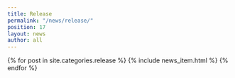 ```yaml
---
title: Release
permalink: "/news/release/"
position: 17
layout: news
author: all
---
```


{% for post in site.categories.release %}
  {% include news_item.html %}
{% endfor %}
